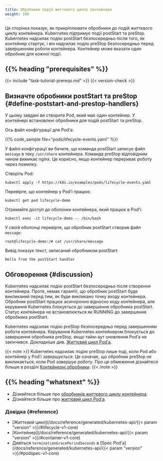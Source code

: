 ```yaml
---
title: Обробники подій життєвого циклу контейнера
weight: 180
---
```


<!-- overview -->

Ця сторінка показує, як прикріплювати обробники до подій життєвого циклу контейнера. Kubernetes підтримує події postStart та preStop. Kubernetes надсилає подію postStart безпосередньо після того, як контейнер стартує, і він надсилає подію preStop безпосередньо перед завершенням роботи контейнера. Контейнер може вказати один обробник для кожної події.

## {{% heading "prerequisites" %}}

{{< include "task-tutorial-prereqs.md" >}} {{< version-check >}}

<!-- steps -->

## Визначте обробники postStart та preStop {#define-poststart-and-prestop-handlers}

У цьому завдані ви створите Pod, який має один контейнер. У контейнері встановлені обробники для подій postStart та preStop.

Ось файл конфігурації для Podʼа:

{{% code_sample file="pods/lifecycle-events.yaml" %}}

У файлі конфігурації ви бачите, що команда postStart записує файл `message` в теку `/usr/share` контейнера. Команда preStop відповідним чином вимикає nginx. Це корисно, якщо контейнер перериває роботу через помилку.

Створіть Pod:

```shell
kubectl apply -f https://k8s.io/examples/pods/lifecycle-events.yaml
```

Перевірте, що контейнер у Podʼі працює:

```shell
kubectl get pod lifecycle-demo
```

Отримайте доступ до оболонки контейнера, який працює в Podʼі:

```shell
kubectl exec -it lifecycle-demo -- /bin/bash
```

У своїй оболонці перевірте, що обробник postStart створив файл `message`:

```shell
root@lifecycle-demo:/# cat /usr/share/message
```

Вивід показує текст, записаний обробником postStart:

```none
Hello from the postStart handler
```

<!-- discussion -->

## Обговорення {#discussion}

Kubernetes надсилає подію postStart безпосередньо після створення контейнера. Проте, немає гарантії, що обробник postStart буде викликаний перед тим, як буде викликано точку входу контейнера. Обробник postStart працює асинхронно відносно коду контейнера, але керування Kubernetes блокується до завершення обробника postStart. Статус контейнера не встановлюється як RUNNING до завершення обробника postStart.

Kubernetes надсилає подію preStop безпосередньо перед завершенням роботи контейнера. Керування Kubernetes контейнером блокується до завершення обробника preStop, якщо тайм-аут оновлення Podʼа не закінчився. Докладніше див. [Життєвий цикл Podʼа](/docs/concepts/workloads/pods/pod-lifecycle/).

{{< note >}}
Kubernetes надсилає подію preStop лише тоді, коли Pod або контейнер у Podʼі *завершується*. Це означає, що обробник preStop не викликається, коли Pod *завершує роботу*. Про це обмеження дізнайтеся більше в розділі [Контейнерні обробники](/docs/concepts/containers/container-lifecycle-hooks/#container-hooks).
{{< /note >}}

## {{% heading "whatsnext" %}}

* Дізнайтеся більше про [обробників життєвого циклу контейнера](/docs/concepts/containers/container-lifecycle-hooks/).
* Дізнайтеся більше про [життєвий цикл Podʼа](/docs/concepts/workloads/pods/pod-lifecycle/).

### Довідка {#reference}

* [Життєвий цикл](/docs/reference/generated/kubernetes-api/{{< param "version" >}}/#lifecycle-v1-core)
* [Контейнер](/docs/reference/generated/kubernetes-api/{{< param "version" >}}/#container-v1-core)
* Дивіться `terminationGracePeriodSeconds` в [Spec Podʼа](/docs/reference/generated/kubernetes-api/{{< param "version" >}}/#podspec-v1-core)
